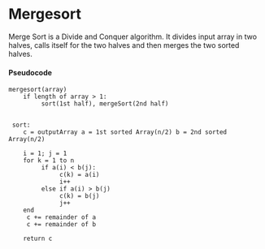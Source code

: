 # Mergesort

Merge Sort is a Divide and Conquer algorithm. It divides input array in two halves, calls itself for the two halves and then merges the two sorted halves.


#### Pseudocode

```
mergesort(array)
    if length of array > 1:
         sort(1st half), mergeSort(2nd half)


 sort:
    c = outputArray a = 1st sorted Array(n/2) b = 2nd sorted Array(n/2)

    i = 1; j = 1
    for k = 1 to n
         if a(i) < b(j):
              c(k) = a(i)
              i++
         else if a(i) > b(j)
              c(k) = b(j)
              j++
    end
     c += remainder of a
     c += remainder of b

    return c
```